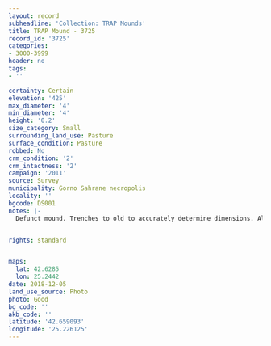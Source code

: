 ```yaml
---
layout: record
subheadline: 'Collection: TRAP Mounds'
title: TRAP Mound - 3725
record_id: '3725'
categories:
- 3000-3999
header: no
tags:
- ''

certainty: Certain
elevation: '425'
max_diameter: '4'
min_diameter: '4'
height: '0.2'
size_category: Small
surrounding_land_use: Pasture
surface_condition: Pasture
robbed: No
crm_condition: '2'
crm_intactness: '2'
campaign: '2011'
source: Survey
municipality: Gorno Sahrane necropolis
locality: ''
bgcode: DS001
notes: |-
  Defunct mound. Trenches to old to accurately determine dimensions. Almost completely flat, minimal profile.


rights: standard


maps:
  lat: 42.6285
  lon: 25.2442
date: 2018-12-05
land_use_source: Photo
photo: Good
bg_code: ''
akb_code: ''
latitude: '42.659093'
longitude: '25.226125'
---
```

